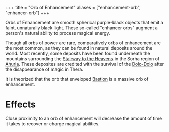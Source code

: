 +++
title = "Orb of Enhancement"
aliases = ["enhancement-orb", "enhancer-orb"]
+++

Orbs of Enhancement are smooth spherical purple-black objects that emit a faint,
unnaturally black light. These so-called "enhancer orbs" augment a person's
natural ability to process magical energy.

Though all orbs of power are rare, comparatively orbs of enhancement are the
most common, as they can be found in natural deposits around the world. Most
recently, some deposits have been found underneath the mountains surrounding the
[Stairway to the Heavens](@/locations/stairway-to-the-heavens.md) in the Sorha
region of [Ahuria](@/locations/ahuria.md). These deposites are credited with the
survival of the [Dolo-Dolo](@/species/dolo-dolo.md) after the disappearance of
magic in Thera.

It is theorized that the orb that enveloped [Bastion](@/locations/bastion.md)
is a massive orb of enhancement.

# Effects

Close proximity to an orb of enhancement will decrease the amount of time it
takes to recover or charge magical abilities.
